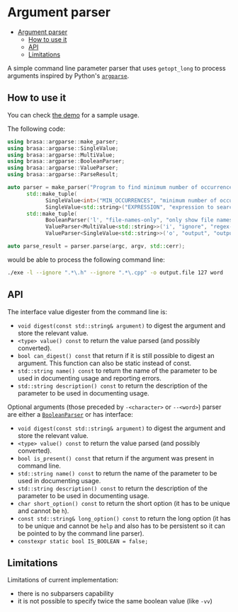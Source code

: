 # Argument parser

- [Argument parser](#argument-parser)
  - [How to use it](#how-to-use-it)
  - [API](#api)
  - [Limitations](#limitations)

A simple command line parameter parser that uses `getopt_long` to process
arguments inspired by Python's
[`argparse`](https://docs.python.org/3.5/howto/argparse.html).

## How to use it

You can check [the demo](../../../demos/argparse/argparse.cpp) for a sample
usage.

The following code:

```cpp
using brasa::argparse::make_parser;
using brasa::argparse::SingleValue;
using brasa::argparse::MultiValue;
using brasa::argparse::BooleanParser;
using brasa::argparse::ValueParser;
using brasa::argparse::ParseResult;

auto parser = make_parser("Program to find minimum number of occurrences of a word in files",
      std::make_tuple(
            SingleValue<int>("MIN_OCCURRENCES", "minimum number of occurrences to look for"),
            SingleValue<std::string>("EXPRESSION", "expression to search for")),
      std::make_tuple(
            BooleanParser('l', "file-names-only", "only show file names instead of occurrences"),
            ValueParser<MultiValue<std::string>>('i', "ignore", "regex-to-ignore", "regex with file names to ignore"),
            ValueParser<SingleValue<std::string>>('o', "output", "output-file", "file to write the report. If not specified, output is directed to stdout")));

auto parse_result = parser.parse(argc, argv, std::cerr);
```

would be able to process the following command line:

```bash
./exe -l --ignore ".*\.h" --ignore ".*\.cpp" -o output.file 127 word
```

## API

The interface value digester from the command line is:

- `void digest(const std::string& argument)` to digest the argument and store
  the relevant value.
- `<type> value() const` to return the value parsed (and possibly converted).
- `bool can_digest() const` that return if it is still possible to digest an
  argument. This function can also be static instead of const.
- `std::string name() const` to return the name of the parameter to be used in
  documenting usage and reporting errors.
- `std::string description() const` to return the description of the parameter
  to be used in documenting usage.

Optional arguments (those preceded by `-<character>` or `--<word>`) parser are
either a [`BooleanParser`](./Parsers.h) or has interface:

- `void digest(const std::string& argument)` to digest the argument and store
  the relevant value.
- `<type> value() const` to return the value parsed (and possibly converted).
- `bool is_present() const` that return if the argument was present in command
  line.
- `std::string name() const` to return the name of the parameter to be used in
  documenting usage.
- `std::string description() const` to return the description of the parameter
  to be used in documenting usage.
- `char short_option() const` to return the short option (it has to be unique
  and cannot be `h`).
- `const std::string& long_option() const` to return the long option (it has to
  be unique and cannot be `help` and also has to be persistent so it can be
  pointed to by the command line parser).
- `constexpr static bool IS_BOOLEAN = false;`

## Limitations

Limitations of current implementation:

- there is no subparsers capability
- it is not possible to specify twice the same boolean value (like `-vv`)
